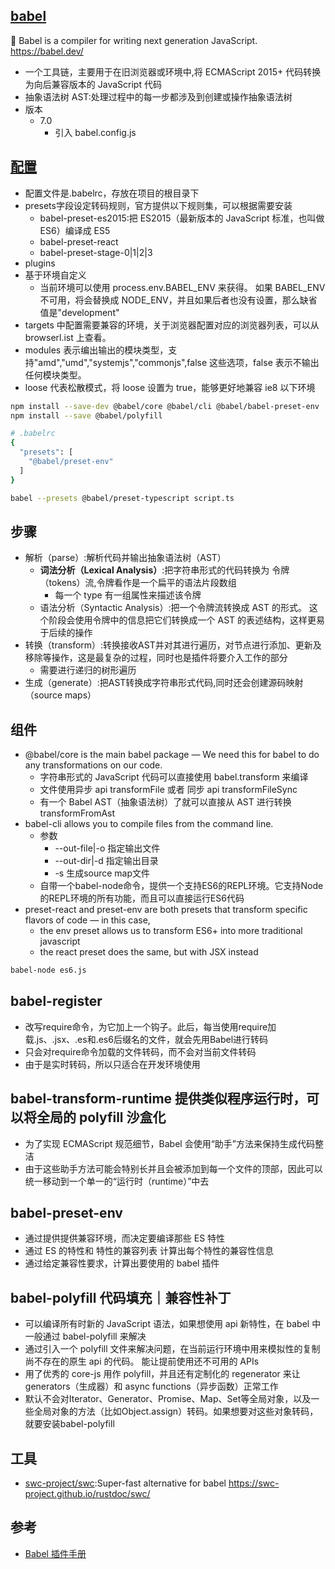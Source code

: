## [babel](https://github.com/babel/babel)

🐠 Babel is a compiler for writing next generation JavaScript.  https://babel.dev/

* 一个工具链，主要用于在旧浏览器或环境中,将 ECMAScript 2015+ 代码转换为向后兼容版本的 JavaScript 代码
* 抽象语法树 AST:处理过程中的每一步都涉及到创建或操作抽象语法树
* 版本
  - 7.0
    + 引入 babel.config.js

## [配置](https://babeljs.io/setup#installation)

* 配置文件是.babelrc，存放在项目的根目录下
* presets字段设定转码规则，官方提供以下规则集，可以根据需要安装
  - babel-preset-es2015:把 ES2015（最新版本的 JavaScript 标准，也叫做 ES6）编译成 ES5
  - babel-preset-react
  - babel-preset-stage-0|1|2|3
* plugins
* 基于环境自定义
  - 当前环境可以使用 process.env.BABEL_ENV 来获得。 如果 BABEL_ENV 不可用，将会替换成 NODE_ENV，并且如果后者也没有设置，那么缺省值是"development"
* targets 中配置需要兼容的环境，关于浏览器配置对应的浏览器列表，可以从 browserl.ist 上查看。
* modules 表示编出输出的模块类型，支持"amd","umd","systemjs","commonjs",false 这些选项，false 表示不输出任何模块类型。
* loose 代表松散模式，将 loose 设置为 true，能够更好地兼容 ie8 以下环境

```sh
npm install --save-dev @babel/core @babel/cli @babel/babel-preset-env
npm install --save @babel/polyfill

# .babelrc
{
  "presets": [
    "@babel/preset-env"
  ]
}

babel --presets @babel/preset-typescript script.ts
```

## 步骤

* 解析（parse）:解析代码并输出抽象语法树（AST）
  - **词法分析（Lexical Analysis）**:把字符串形式的代码转换为 令牌（tokens）流,令牌看作是一个扁平的语法片段数组
    + 每一个 type 有一组属性来描述该令牌
  - 语法分析（Syntactic Analysis）:把一个令牌流转换成 AST 的形式。 这个阶段会使用令牌中的信息把它们转换成一个 AST 的表述结构，这样更易于后续的操作
* 转换（transform）:转换接收AST并对其进行遍历，对节点进行添加、更新及移除等操作，这是最复杂的过程，同时也是插件将要介入工作的部分
  - 需要进行递归的树形遍历
* 生成（generate）:把AST转换成字符串形式代码,同时还会创建源码映射（source maps）

## 组件

* @babel/core is the main babel package — We need this for babel to do any transformations on our code.
  - 字符串形式的 JavaScript 代码可以直接使用 babel.transform 来编译
  - 文件使用异步 api transformFile 或者 同步 api transformFileSync
  - 有一个 Babel AST（抽象语法树）了就可以直接从 AST 进行转换 transformFromAst
* babel-cli allows you to compile files from the command line.
  - 参数
    + --out-file|-o 指定输出文件
    + --out-dir|-d 指定输出目录
    + -s  生成source map文件
  - 自带一个babel-node命令，提供一个支持ES6的REPL环境。它支持Node的REPL环境的所有功能，而且可以直接运行ES6代码
* preset-react and preset-env are both presets that transform specific flavors of code — in this case,
    - the env preset allows us to transform ES6+ into more traditional javascript
    - the react preset does the same, but with JSX instead

```sh
babel-node es6.js
```

## babel-register

* 改写require命令，为它加上一个钩子。此后，每当使用require加载.js、.jsx、.es和.es6后缀名的文件，就会先用Babel进行转码
* 只会对require命令加载的文件转码，而不会对当前文件转码
* 由于是实时转码，所以只适合在开发环境使用

## babel-transform-runtime 提供类似程序运行时，可以将全局的 polyfill 沙盒化

* 为了实现 ECMAScript 规范细节，Babel 会使用“助手”方法来保持生成代码整洁
* 由于这些助手方法可能会特别长并且会被添加到每一个文件的顶部，因此可以统一移动到一个单一的“运行时（runtime）”中去

## babel-preset-env

* 通过提供提供兼容环境，而决定要编译那些 ES 特性
* 通过 ES 的特性和 特性的兼容列表 计算出每个特性的兼容性信息
* 通过给定兼容性要求，计算出要使用的 babel 插件

## babel-polyfill 代码填充｜兼容性补丁

* 可以编译所有时新的 JavaScript 语法，如果想使用 api 新特性，在 babel 中一般通过 babel-polyfill 来解决
* 通过引入一个 polyfill 文件来解决问题，在当前运行环境中用来模拟性的复制尚不存在的原生 api 的代码。 能让提前使用还不可用的 APIs
* 用了优秀的 core-js 用作 polyfill，并且还有定制化的 regenerator 来让 generators（生成器）和 async functions（异步函数）正常工作
* 默认不会对Iterator、Generator、Promise、Map、Set等全局对象，以及一些全局对象的方法（比如Object.assign）转码。如果想要对这些对象转码，就要安装babel-polyfill

## 工具

* [swc-project/swc](https://github.com/swc-project/swc):Super-fast alternative for babel https://swc-project.github.io/rustdoc/swc/

## 参考

* [Babel 插件手册](https://github.com/jamiebuilds/babel-handbook/blob/master/translations/zh-Hans/plugin-handbook.md)
